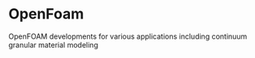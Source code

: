 # OpenFoam

OpenFOAM developments for various applications including continuum granular material modeling
